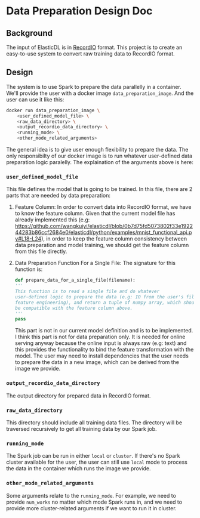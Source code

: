 
# Data Preparation Design Doc

## Background

The input of ElasticDL is in [RecordIO](https://github.com/ElasticDL/pyrecordio) format. This project is to create an easy-to-use system to convert raw training data to RecordIO format.

## Design
The system is to use Spark to prepare the data parallelly in a container. We'll provide the user with a docker image `data_preparation_image`. And the user can use it like this:
```bash
docker run data_preparation_image \
    <user_defined_model_file> \
    <raw_data_directory> \
    <output_recordio_data_directory> \
    <running_mode> \
    <other_mode_related_arguments>
```
The general idea is to give user enough flexibility to prepare the data. The only responsibilty of our docker image is to run whatever user-defined data preparation logic paralelly. The explaination of the arguments above is here:


### `user_defined_model_file`

 This file defines the model that is going to be trained. In this file, there are 2 parts that are needed by data preparation:

 1. Feature Column: In order to convert data into RecordIO format, we have to know the feature column. Given that the current model file has already implemented this (e.g: https://github.com/wangkuiyi/elasticdl/blob/0b7d75fd5073802f33e192244283b86ccf2684e0/elasticdl/python/examples/mnist_functional_api.py#L18-L24), in order to keep the feature column consistency between data preparation and model training, we should get the feature column from this file directly.

 2. Data Preparation Function For a Single File: The signature for this function is:
    ```python
    def prepare_data_for_a_single_file(filename):
    '''
    This function is to read a single file and do whatever 
    user-defined logic to prepare the data (e.g: IO from the user's file system, 
    feature engineering), and return a tuple of numpy array, which should 
    be compatible with the feature column above.
    '''
    pass
    ```
    This part is not in our current model definition and is to be implemented. I think this part is not for data preparation only. It is needed for online serving anyway because the online input is always raw (e.g: text) and this provides the functionality to bind the feature transformation with the model. The user may need to install dependencies that the user needs to prepare the data in a new image, which can be derived from the image we provide.


### `output_recordio_data_directory`
The output directory for prepared data in RecordIO format.

### `raw_data_directory`
This directory should include all training data files. The directory will be traversed recursively to get all training data by our Spark job.


### `running_mode`
The Spark job can be run in either `local` or `cluster`. If there's no Spark cluster available for the user, the user can still use `local` mode to process the data in the container which runs the image we provide.

### `other_mode_related_arguments`
Some arguments relate to the `running_mode`. For example, we need to provide `num_works` no matter which mode Spark runs in, and we need to provide more cluster-related arguments if we want to run it in cluster.
